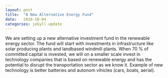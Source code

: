 ```yaml
---
layout: post
title:  "A New Alternative Energy Fund"
date:   2018-10-04
categories: jekyll update
---
```

We are setting up a new alternative investment fund in the renewable energy sector.
The fund will start with investments in infrastructure like solar producing plants
and landbased windmill plants. When 70 % of committed capital is invested, we will
on a smaller scale invest in technology companies that is based on renewable energy
and has the potential to disrupt the transportation sector as we know it. Example of
new technology is better batteries and autonom vihicles (cars, boats, aerial).
